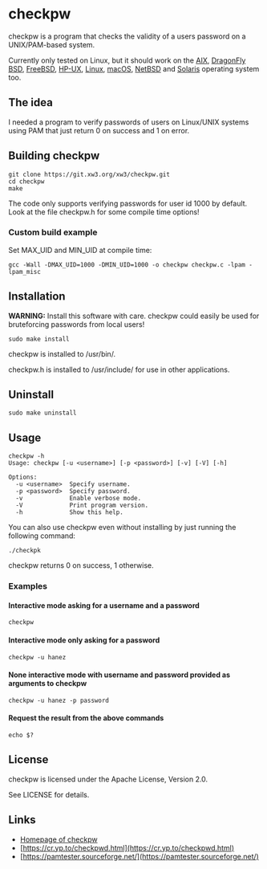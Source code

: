 # checkpw

checkpw is a program that checks the validity of a users password on a UNIX/PAM-based system.

Currently only tested on Linux, but it should work on the [AIX](https://en.wikipedia.org/wiki/IBM_AIX), [DragonFly BSD](https://www.dragonflybsd.org/), [FreeBSD](https://www.freebsd.org/), [HP-UX](https://en.wikipedia.org/wiki/HP-UX), [Linux](https://kernel.org/), [macOS](https://en.wikipedia.org/wiki/MacOS), [NetBSD](https://netbsd.org/) and [Solaris](https://en.wikipedia.org/wiki/Oracle_Solaris) operating system too.

## The idea

I needed a program to verify passwords of users on Linux/UNIX systems using PAM that just return 0 on success and 1 on error.

## Building checkpw

```
git clone https://git.xw3.org/xw3/checkpw.git
cd checkpw
make
```

The code only supports verifying passwords for user id 1000 by default. Look at the file checkpw.h for some compile time options!

### Custom build example

Set MAX_UID and MIN_UID at compile time:

```
gcc -Wall -DMAX_UID=1000 -DMIN_UID=1000 -o checkpw checkpw.c -lpam -lpam_misc
```

## Installation

**WARNING:** Install this software with care. checkpw could easily be used for bruteforcing passwords from local users!

```
sudo make install
```

checkpw is installed to /usr/bin/.

checkpw.h is installed to /usr/include/ for use in other applications.

## Uninstall

```
sudo make uninstall
```

## Usage

```
checkpw -h
Usage: checkpw [-u <username>] [-p <password>] [-v] [-V] [-h]

Options:
  -u <username>  Specify username.
  -p <password>  Specify password.
  -v             Enable verbose mode.
  -V             Print program version.
  -h             Show this help.
```

You can also use checkpw even without installing by just running the following command:

```
./checkpk
```

checkpw returns 0 on success, 1 otherwise.

### Examples


#### Interactive mode asking for a username and a password

```
checkpw
```

#### Interactive mode only asking for a password

```
checkpw -u hanez
```

#### None interactive mode with username and password provided as arguments to checkpw

```
checkpw -u hanez -p password
```

#### Request the result from the above commands

```
echo $?
```

## License

checkpw is licensed under the Apache License, Version 2.0.

See LICENSE for details.

## Links

 - [Homepage of checkpw](https://git.xw3.org/xw3/checkpw)
 - [https://cr.yp.to/checkpwd.html](https://cr.yp.to/checkpwd.html)
 - [https://pamtester.sourceforge.net/](https://pamtester.sourceforge.net/)

